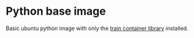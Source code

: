 # Python base image

Basic ubuntu python image with only the [train container library](https://github.com/PHT-Medic/train-container-library)
installed.

